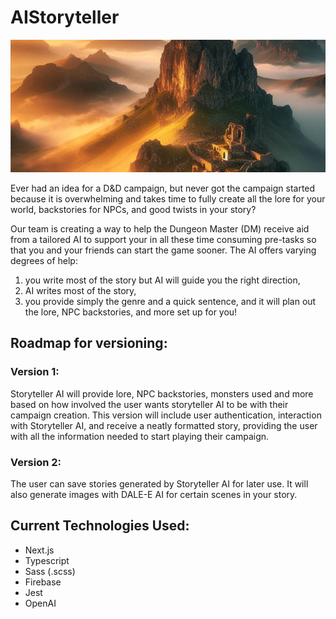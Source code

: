 # AIStoryteller
![Image Alt Text](public/readme/Intro_StorytellerAI.PNG)

Ever had an idea for a D&D campaign, but never got the campaign started because it is overwhelming and takes time to fully create all the lore for your world, backstories for NPCs, and good twists in your story?

Our team is creating a way to help the Dungeon Master (DM) receive aid from a tailored AI to support your in all these time consuming pre-tasks so that you and your friends can start the game sooner. The AI offers varying degrees of help: 

1. you write most of the story but AI will guide you the right direction, 
2. AI writes most of the story, 
3. you provide simply the genre and a quick sentence, and it will plan out the lore, NPC backstories, and more set up for you!


## Roadmap for versioning:

### Version 1:
Storyteller AI will provide lore, NPC backstories, monsters used and more based on how involved the user wants storyteller AI to be with their campaign creation. This version will include user authentication, interaction with Storyteller AI, and receive a neatly formatted story, providing the user with all the information needed to start playing their campaign.

### Version 2: 
The user can save stories generated by Storyteller AI for later use. It will also generate images with DALE-E AI for certain scenes in your story.
	
	
## Current Technologies Used:

- Next.js
- Typescript
- Sass (.scss)
- Firebase
- Jest
- OpenAI
